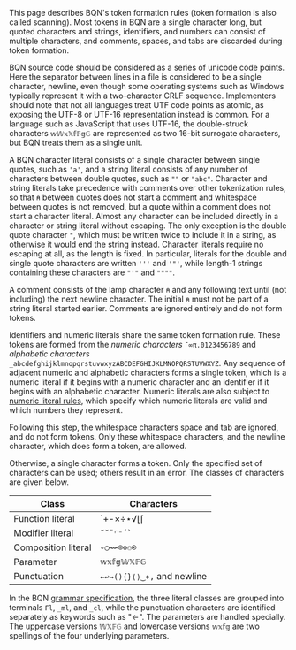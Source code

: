 This page describes BQN's token formation rules (token formation is also called scanning). Most tokens in BQN are a single character long, but quoted characters and strings, identifiers, and numbers can consist of multiple characters, and comments, spaces, and tabs are discarded during token formation.

BQN source code should be considered as a series of unicode code points. Here the separator between lines in a file is considered to be a single character, newline, even though some operating systems such as Windows typically represent it with a two-character CRLF sequence. Implementers should note that not all languages treat UTF code points as atomic, as exposing the UTF-8 or UTF-16 representation instead is common. For a language such as JavaScript that uses UTF-16, the double-struck characters `𝕨𝕎𝕩𝕏𝕗𝔽𝕘𝔾` are represented as two 16-bit surrogate characters, but BQN treats them as a single unit.

A BQN character literal consists of a single character between single quotes, such as `'a'`, and a string literal consists of any number of characters between double quotes, such as `""` or `"abc"`. Character and string literals take precedence with comments over other tokenization rules, so that `⍝` between quotes does not start a comment and whitespace between quotes is not removed, but a quote within a comment does not start a character literal. Almost any character can be included directly in a character or string literal without escaping. The only exception is the double quote character `"`, which must be written twice to include it in a string, as otherwise it would end the string instead. Character literals require no escaping at all, as the length is fixed. In particular, literals for the double and single quote characters are written `'''` and `'"'`, while length-1 strings containing these characters are `"'"` and `""""`.

A comment consists of the lamp character `⍝` and any following text until (not including) the next newline character. The initial `⍝` must not be part of a string literal started earlier. Comments are ignored entirely and do not form tokens.

Identifiers and numeric literals share the same token formation rule. These tokens are formed from the *numeric characters* `¯∞π.0123456789` and *alphabetic characters* `_abcdefghijklmnopqrstuvwxyzABCDEFGHIJKLMNOPQRSTUVWXYZ`. Any sequence of adjacent numeric and alphabetic characters forms a single token, which is a numeric literal if it begins with a numeric character and an identifier if it begins with an alphabetic character. Numeric literals are also subject to [numeric literal rules](literal.md), which specify which numeric literals are valid and which numbers they represent.

Following this step, the whitespace characters space and tab are ignored, and do not form tokens. Only these whitespace characters, and the newline character, which does form a token, are allowed.

Otherwise, a single character forms a token. Only the specified set of characters can be used; others result in an error. The classes of characters are given below.

| Class               | Characters
|---------------------|------------
| Function literal    | `+-×÷⋆√⌊⌈|¬∧∨<>≠=≤≥≡≢⊣⊢⥊∾≍↑↓↕⌽⍉/⍋⍒⊏⊑⊐⊒∊⍷⊔`
| Modifier literal    | `` ˜˘¨⌜⁼´` ``
| Composition literal | `∘○⊸⟜⌾⎉⚇⍟`
| Parameter           | `𝕨𝕩𝕗𝕘𝕎𝕏𝔽𝔾`
| Punctuation         | `←↩→(){}⟨⟩‿⋄,` and newline

In the BQN [grammar specification](grammar.md), the three literal classes are grouped into terminals `Fl`, `_ml`, and `_cl`, while the punctuation characters are identified separately as keywords such as "←". The parameters are handled specially. The uppercase versions `𝕎𝕏𝔽𝔾` and lowercase versions `𝕨𝕩𝕗𝕘` are two spellings of the four underlying parameters.
